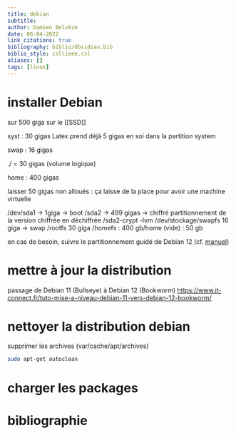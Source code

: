 ```yaml
---
title: debian
subtitle:
author: Damien Belvèze
date: 06-04-2022
link_citations: true
bibliography: biblio/Obsidian.bib
biblio_style: csl\ieee.csl
aliases: []
tags: [linux]
---
```


# installer Debian

sur 500 giga sur le [[SSD]]

syst : 30 gigas
Latex prend déjà 5 gigas en soi dans la partition system


swap : 16 gigas

./ = 30 gigas (volume logique)




home : 400 gigas

laisser 50 gigas non alloués : ça laisse de la place pour avoir une machine virtuelle

/dev/sda1 -> 1giga -> boot 
       /sda2   -> 499 gigas  -> chiffré
	   partitionnement de la version chiffrée en déchiffrée
	     /sda2-crypt -lvm
	     /dev/stockage/swapfs 16 giga -> swap
		                          /rootfs 30 giga
								  /homefs : 400 gb/home
								  (vide) : 50 gb
								  
								
								  

en cas de besoin, suivre le partitionnement guidé de Debian 12 (cf. [manuel](https://ciksiti.com/fr/chapters/33435-how-to-partition-the-disks-while-installing-debian-12--book))


# mettre à jour la distribution

passage de Debian 11 (Bullseye) à Debian 12 (Bookworm)
https://www.it-connect.fr/tuto-mise-a-niveau-debian-11-vers-debian-12-bookworm/


# nettoyer la distribution debian

supprimer les archives (var/cache/apt/archives)

```bash
sudo apt-get autoclean
```


# charger les packages



# bibliographie


